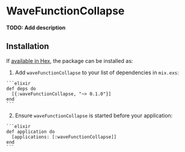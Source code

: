 # WaveFunctionCollapse

**TODO: Add description**

## Installation

If [available in Hex](https://hex.pm/docs/publish), the package can be installed as:

  1. Add `waveFunctionCollapse` to your list of dependencies in `mix.exs`:

    ```elixir
    def deps do
      [{:waveFunctionCollapse, "~> 0.1.0"}]
    end
    ```

  2. Ensure `waveFunctionCollapse` is started before your application:

    ```elixir
    def application do
      [applications: [:waveFunctionCollapse]]
    end
    ```

